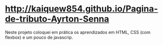# http://kaiquew854.github.io/Pagina-de-tributo-Ayrton-Senna

Neste projeto coloquei em prática os aprendizados em HTML, CSS (com flexbox) e um pouco de javascrip.


